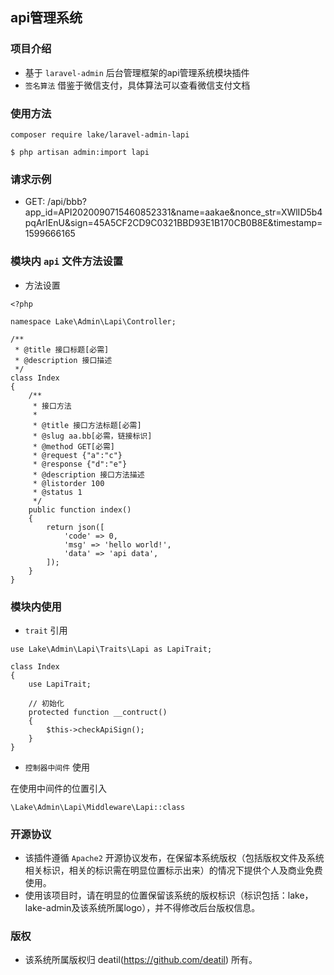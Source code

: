 ## api管理系统


### 项目介绍

*  基于 `laravel-admin` 后台管理框架的api管理系统模块插件
*  `签名算法` 借鉴于微信支付，具体算法可以查看微信支付文档


### 使用方法 

~~~
composer require lake/laravel-admin-lapi

$ php artisan admin:import lapi
~~~


### 请求示例 
*  GET: /api/bbb?app_id=API2020090715460852331&name=aakae&nonce_str=XWlID5b4pqArIEnU&sign=45A5CF2CD9C0321BBD93E1B170CB0B8E&timestamp=1599666165


### 模块内 `api` 文件方法设置

*  方法设置
~~~
<?php

namespace Lake\Admin\Lapi\Controller;

/**
 * @title 接口标题[必需]
 * @description 接口描述
 */
class Index
{
    /**
     * 接口方法
     *
     * @title 接口方法标题[必需]
     * @slug aa.bb[必需，链接标识]
     * @method GET[必需]
     * @request {"a":"c"}
     * @response {"d":"e"}
     * @description 接口方法描述
     * @listorder 100
     * @status 1
     */
    public function index()
    {
        return json([
            'code' => 0,
            'msg' => 'hello world!',
            'data' => 'api data',
        ]);
    }
}

~~~


### 模块内使用 

*  `trait` 引用
~~~
use Lake\Admin\Lapi\Traits\Lapi as LapiTrait;

class Index
{
    use LapiTrait;

    // 初始化
    protected function __contruct()
    {
        $this->checkApiSign();
    }
}
~~~

*  `控制器中间件` 使用

在使用中间件的位置引入
~~~
\Lake\Admin\Lapi\Middleware\Lapi::class
~~~


### 开源协议

*  该插件遵循 `Apache2` 开源协议发布，在保留本系统版权（包括版权文件及系统相关标识，相关的标识需在明显位置标示出来）的情况下提供个人及商业免费使用。  
*  使用该项目时，请在明显的位置保留该系统的版权标识（标识包括：lake，lake-admin及该系统所属logo），并不得修改后台版权信息。


### 版权

*  该系统所属版权归 deatil(https://github.com/deatil) 所有。
